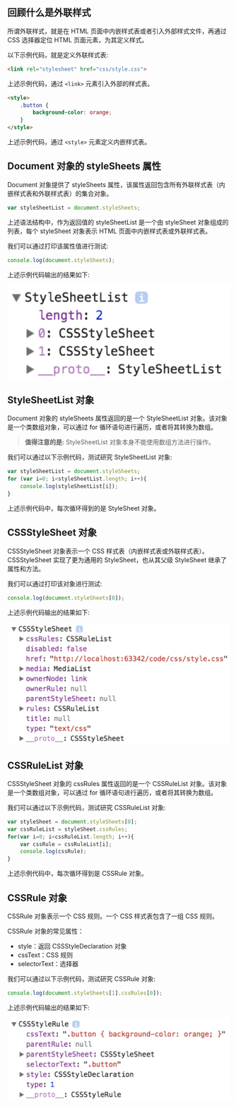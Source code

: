 ## 回顾什么是外联样式

所谓外联样式，就是在 HTML 页面中内嵌样式表或者引入外部样式文件，再通过 CSS 选择器定位 HTML 页面元素，为其定义样式。

以下示例代码，就是定义外联样式表:

```html
<link rel="stylesheet" href="css/style.css">
```

上述示例代码，通过 `<link>` 元素引入外部的样式表。

```html
<style>
    .button {
        background-color: orange;
    }
</style>
```

上述示例代码，通过 `<style>` 元素定义内嵌样式表。

## Document 对象的 styleSheets 属性

Document 对象提供了 styleSheets 属性，该属性返回包含所有外联样式表（内嵌样式表和外联样式表）的集合对象。

```javascript
var styleSheetList = document.styleSheets;
```

上述语法结构中，作为返回值的 styleSheetList 是一个由 styleSheet 对象组成的列表，每个 styleSheet 对象表示 HTML 页面中内嵌样式表或外联样式表。

我们可以通过打印该属性值进行测试:

```javascript
console.log(document.styleSheets);
```

上述示例代码输出的结果如下:

![](images/06.png)

## StyleSheetList 对象

Document 对象的 styleSheets 属性返回的是一个 StyleSheetList 对象。该对象是一个类数组对象，可以通过 for 循环语句进行遍历，或者将其转换为数组。

> **值得注意的是:** StyleSheetList 对象本身不能使用数组方法进行操作。

我们可以通过以下示例代码，测试研究 StyleSheetList 对象:

```javascript
var styleSheetList = document.styleSheets;
for (var i=0; i<styleSheetList.length; i++){
    console.log(styleSheetList[i]);
}
```

上述示例代码中，每次循环得到的是 StyleSheet 对象。

## CSSStyleSheet 对象

CSSStyleSheet 对象表示一个 CSS 样式表（内嵌样式表或外联样式表）。CSSStyleSheet 实现了更为通用的 StyleSheet，也从其父级 StyleSheet 继承了属性和方法。

我们可以通过打印该对象进行测试:

```javascript
console.log(document.styleSheets[0]);
```

上述示例代码输出的结果如下:

![](images/07.png)

## CSSRuleList 对象

CSSStyleSheet 对象的 cssRules 属性返回的是一个 CSSRuleList 对象。该对象是一个类数组对象，可以通过 for 循环语句进行遍历，或者将其转换为数组。

我们可以通过以下示例代码，测试研究 CSSRuleList 对象:

```javascript
var styleSheet = document.styleSheets[0];
var cssRuleList = styleSheet.cssRules;
for(var i=0; i<cssRuleList.length; i++){
    var cssRule = cssRuleList[i];
    console.log(cssRule);
}
```

上述示例代码中，每次循环得到是 CSSRule 对象。

## CSSRule 对象

CSSRule 对象表示一个 CSS 规则。一个 CSS 样式表包含了一组 CSS 规则。

CSSRule 对象的常见属性：

- style：返回 CSSStyleDeclaration 对象
- cssText：CSS 规则
- selectorText：选择器

我们可以通过以下示例代码，测试研究 CSSRule 对象:

```javascript
console.log(document.styleSheets[1].cssRules[0]);
```

上述示例代码输出的结果如下:

![](images/08.png)



